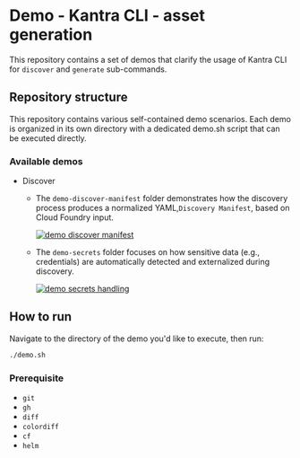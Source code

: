 # Demo - Kantra CLI - asset generation

This repository contains a set of demos that clarify the usage of Kantra CLI for
`discover` and `generate` sub-commands.

## Repository structure
This repository contains various self-contained demo scenarios. Each demo is
organized in its own directory with a dedicated demo.sh script that can be
executed directly.

### Available demos

* Discover
  * The `demo-discover-manifest` folder demonstrates how the discovery process
    produces a normalized YAML,`Discovery Manifest`, based on Cloud Foundry
    input.

    [![demo discover manifest](https://img.youtube.com/vi/T8i4sV_Gx3A/0.jpg)](https://youtu.be/T8i4sV_Gx3A)
  
  * The `demo-secrets` folder focuses on how sensitive data (e.g., credentials)
    are automatically detected and externalized during discovery.

    [![demo secrets handling](https://img.youtube.com/vi/boYWovcBaLo/0.jpg)](https://youtu.be/boYWovcBaLo)

## How to run

Navigate to the directory of the demo you'd like to execute, then run:

```bash
./demo.sh
```

### Prerequisite
- `git`
- `gh`
- `diff`
- `colordiff`
- `cf`
- `helm`


